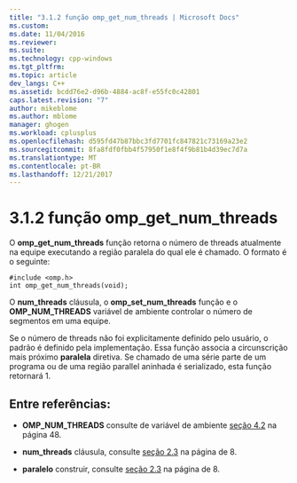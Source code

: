 ```yaml
---
title: "3.1.2 função omp_get_num_threads | Microsoft Docs"
ms.custom: 
ms.date: 11/04/2016
ms.reviewer: 
ms.suite: 
ms.technology: cpp-windows
ms.tgt_pltfrm: 
ms.topic: article
dev_langs: C++
ms.assetid: bcdd76e2-d96b-4884-ac8f-e55fc0c42801
caps.latest.revision: "7"
author: mikeblome
ms.author: mblome
manager: ghogen
ms.workload: cplusplus
ms.openlocfilehash: d595fd47b87bbc3fd7701fc847821c73169a23e2
ms.sourcegitcommit: 8fa8fdf0fbb4f57950f1e8f4f9b81b4d39ec7d7a
ms.translationtype: MT
ms.contentlocale: pt-BR
ms.lasthandoff: 12/21/2017
---
```

# <a name="312-ompgetnumthreads-function"></a>3.1.2 função omp_get_num_threads
O **omp_get_num_threads** função retorna o número de threads atualmente na equipe executando a região paralela do qual ele é chamado. O formato é o seguinte:  
  
```  
#include <omp.h>  
int omp_get_num_threads(void);  
```  
  
 O **num_threads** cláusula, o **omp_set_num_threads** função e o **OMP_NUM_THREADS** variável de ambiente controlar o número de segmentos em uma equipe.  
  
 Se o número de threads não foi explicitamente definido pelo usuário, o padrão é definido pela implementação. Essa função associa a circunscrição mais próximo **paralela** diretiva. Se chamado de uma série parte de um programa ou de uma região parallel aninhada é serializado, esta função retornará 1.  
  
## <a name="cross-references"></a>Entre referências:  
  
-   **OMP_NUM_THREADS** consulte de variável de ambiente [seção 4.2](../../parallel/openmp/4-2-omp-num-threads.md) na página 48.  
  
-   **num_threads** cláusula, consulte [seção 2.3](../../parallel/openmp/2-3-parallel-construct.md) na página de 8.  
  
-   **paralelo** construir, consulte [seção 2.3](../../parallel/openmp/2-3-parallel-construct.md) na página de 8.